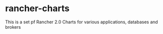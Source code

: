 # rancher-charts
This is a set pf Rancher 2.0 Charts for various applications, databases and brokers 
